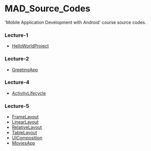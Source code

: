MAD_Source_Codes
================

'Mobile Application Development with Android' course source codes.

### Lecture-1

* [HelloWorldProject](https://github.com/accavdar/MAD_Source_Codes/tree/master/Lecture_01/HelloAndroidProject)

### Lecture-2

* [GreetingApp](https://github.com/accavdar/MAD_Source_Codes/tree/master/Lecture_02)

### Lecture-4

* [ActivityLifecycle](https://github.com/accavdar/MAD_Source_Codes/tree/master/Lecture_04/ActivityLifecycleProject)

### Lecture-5

* [FrameLayout](https://github.com/accavdar/MAD_Source_Codes/tree/master/Lecture_05/FrameLayoutProject)
* [LinearLayout](https://github.com/accavdar/MAD_Source_Codes/tree/master/Lecture_05/LinearLayoutProject) 
* [RelativeLayout](https://github.com/accavdar/MAD_Source_Codes/tree/master/Lecture_05/RelativeLayoutProject) 
* [TableLayout](https://github.com/accavdar/MAD_Source_Codes/tree/master/Lecture_05/TableLayoutProject) 
* [UIComposition](https://github.com/accavdar/MAD_Source_Codes/tree/master/Lecture_05/UICompositionProject) 
* [MoviesApp](https://github.com/accavdar/MAD_Source_Codes/tree/master/Lecture_05/MoviesAppProject) 


 

